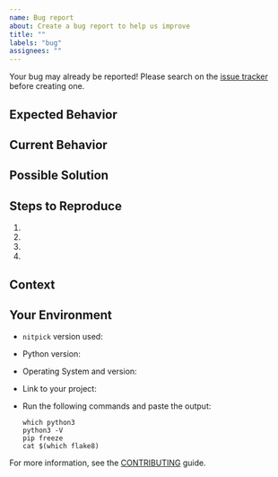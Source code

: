 ```yaml
---
name: Bug report
about: Create a bug report to help us improve
title: ""
labels: "bug"
assignees: ""
---
```


Your bug may already be reported!
Please search on the [issue tracker](https://github.com/andreoliwa/nitpick/issues) before creating one.

## Expected Behavior

<!--- Tell us what should happen -->

## Current Behavior

<!--- Tell us what happens instead of the expected behaviour -->

## Possible Solution

<!--- Not obligatory, but suggest a fix/reason for the bug -->

## Steps to Reproduce

<!--- Provide a link to a live example or an unambiguous set of steps to -->
<!--- reproduce this bug. Include code to reproduce, if relevant -->

1. <!-- do this -->
1. <!-- do that -->
1. <!-- do also -->
1. <!-- then this happens -->

## Context

<!--- How has this issue affected you? What are you trying to accomplish? -->
<!--- Providing context helps us come up with a solution that is most useful in the real world -->

## Your Environment

<!--- Include as many relevant details about the environment you experienced the bug in -->

- `nitpick` version used:

- Python version:

- Operating System and version:

- Link to your project:

- Run the following commands and paste the output:

  ```shell script
  which python3
  python3 -V
  pip freeze
  cat $(which flake8)
  ```

For more information, see the [CONTRIBUTING](https://github.com/andreoliwa/nitpick/blob/master/CONTRIBUTING.rst) guide.

<!-- Thanks to https://github.com/stevemao/github-issue-templates/ for this template -->
